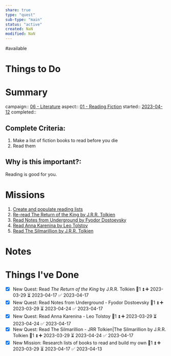 ```yaml
---
share: true
type: "quest"
sub-type: "main"
status: "active"
created: NaN 
modified: NaN
---
```

 
#available 
# Things to Do


# Summary
campaign:: [06 - Literature](./06%20-%20Literature.md)
aspect:: [01 - Reading Fiction](./01%20-%20Reading%20Fiction.md)
started::  [2023-04-12](./2023-04-12.md)
completed::
## Complete Criteria:
1. Make a list of fiction books to read before you die
2. Read them

## Why is this important?:
Reading is good for you.
# Missions
1. [Create and populate reading lists](./Create%20and%20populate%20reading%20lists.md)
2. [Re-read The Return of the King by J.R.R. Tolkien](./Re-read%20The%20Return%20of%20the%20King%20by%20J.R.R.%20Tolkien.md)
3. [Read Notes from Underground by Fyodor Dostoevsky](Read%20Notes%20from%20Underground%20by%20Fyodor%20Dostoevsky.md)
4. [Read Anna Karenina by Leo Tolstoy](Read%20Anna%20Karenina%20by%20Leo%20Tolstoy.md)
5. [Read The Silmarillion by J.R.R. Tolkien](Read%20The%20Silmarillion%20by%20J.R.R.%20Tolkien.md)

# Notes

# Things I've Done
- [x] New Quest: Read *The Return of the King* by J.R.R. Tolkien 🥄1 ⏫ ➕ 2023-03-29 ⏳ 2023-04-17 ✅ 2023-04-17
- [x] New Quest: Read Notes from Underground - Fyodor Dostoevsky 🥄1 ⏫ ➕ 2023-03-29 ⏳ 2023-04-24 ✅ 2023-04-17
- [x] New Quest: Read Anna Karenina - Leo Tolstoy 🥄1 ⏫ ➕ 2023-03-29 ⏳ 2023-04-24 ✅ 2023-04-17
- [x] New Quest: Read The Silmarillion - JRR Tolkien|The Silmarillion by J.R.R. Tolkien 🥄1 ⏫ ➕ 2023-03-29 ⏳ 2023-04-24 ✅ 2023-04-17
- [x] New Mission: Research lists of books to read and build my own 🥄1 ⏫ ➕ 2023-03-29 ⏳ 2023-04-17 ✅ 2023-04-13